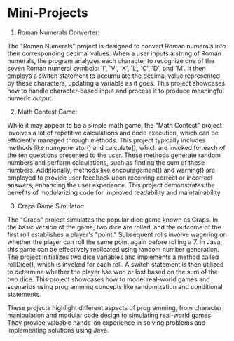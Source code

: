 # Mini-Projects

1. Roman Numerals Converter:

The "Roman Numerals" project is designed to convert Roman numerals into their corresponding decimal values. When a user inputs a string of Roman numerals, the program analyzes each character to recognize one of the seven Roman numeral symbols: 'I', 'V', 'X', 'L', 'C', 'D', and 'M'. It then employs a switch statement to accumulate the decimal value represented by these characters, updating a variable as it goes. This project showcases how to handle character-based input and process it to produce meaningful numeric output.

2. Math Contest Game:

While it may appear to be a simple math game, the "Math Contest" project involves a lot of repetitive calculations and code execution, which can be efficiently managed through methods. This project typically includes methods like numgenerator() and calculate(), which are invoked for each of the ten questions presented to the user. These methods generate random numbers and perform calculations, such as finding the sum of these numbers. Additionally, methods like encouragement() and warning() are employed to provide user feedback upon receiving correct or incorrect answers, enhancing the user experience. This project demonstrates the benefits of modularizing code for improved readability and maintainability.

3. Craps Game Simulator:

The "Craps" project simulates the popular dice game known as Craps. In the basic version of the game, two dice are rolled, and the outcome of the first roll establishes a player's "point." Subsequent rolls involve wagering on whether the player can roll the same point again before rolling a 7. In Java, this game can be effectively replicated using random number generation. The project initializes two dice variables and implements a method called rollDice(), which is invoked for each roll. A switch statement is then utilized to determine whether the player has won or lost based on the sum of the two dice. This project showcases how to model real-world games and scenarios using programming concepts like randomization and conditional statements.

These projects highlight different aspects of programming, from character manipulation and modular code design to simulating real-world games. They provide valuable hands-on experience in solving problems and implementing solutions using Java.
 
 
 
 
 














